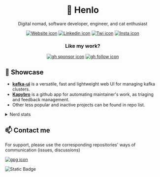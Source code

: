 <div align="center">
  
  # :wave: Henlo

  Digital nomad, software developer, engineer, and cat enthusiast

  [![Website icon]][Website]
  [![Linkedin icon]][Linkedin]
  [![Twi icon]][Twi]
  [![Insta icon]][Insta]
  
  ### Like my work?

  [![gh sponsor icon]][gh sponsor]
  [![gh follow icon]][gh]

</div>

## :gem: Showcase

- **[kafka-ui]** is a versatile, fast and lightweight web UI for managing kafka clusters.
- **[Kapybro]** is a github app for automating maintainer's work, as triaging and feedback management.
- Other less popular and inactive projects can be found in repo list.


<details>
  <summary>Nerd stats</summary>
  
  [![Haarolean's github stats](https://github-readme-stats.vercel.app/api?username=haarolean&count_private=true&show_icons=true)](https://github.com/haarolean/github-readme-stats)
  <br/>
  [![Top Langs](https://github-readme-stats.vercel.app/api/top-langs/?username=haarolean&hide=css,sourcepawn&layout=compact)](https://github.com/haarolean/github-readme-stats)
  <br/>
  
</details>

## :mailbox: Contact me
For support, please use the corresponding repositories' ways of communication (issues, discussions)

  [![gpg icon]][gpg]

  ![Static Badge](https://img.shields.io/badge/-Discord-5865F2?logo=Discord&logoColor=white)

<!-- links -->
[kafka-ui]: https://github.com/kafbat/kafka-ui
[Kapybro]: https://kapybro.dev

[Website]: https://haarolean.dev/
[gh]: https://github.com/haarolean
[gh sponsor]: https://github.com/sponsors/Haarolean

[Linkedin]: https://www.linkedin.com/in/haarolean
[Twi]: https://twitter.com/haarolean
[Insta]: https://www.instagram.com/haarolean
[gpg]: https://github.com/haarolean.gpg

<!-- icons -->
[Website icon]: https://img.shields.io/badge/-Website-FB9325
[Twi icon]: https://img.shields.io/twitter/url?style=social&url=http%3A%2F%2Ftwitter.com%2Fhaarolean&label=Twitter
[Linkedin icon]: https://img.shields.io/badge/LinkedIn-blue?style=flat&logo=linkedin&labelColor=blue
[Insta icon]: https://img.shields.io/badge/Instagram-C13584?style=flat&logo=instagram&labelColor=white
[gh follow icon]: https://img.shields.io/github/followers/haarolean?label=Follow&style=social
[gh sponsor icon]: https://img.shields.io/github/sponsors/haarolean?logo=githubsponsors&logoColor=%23EA4AAA&label=Sponsor
[gpg icon]: https://img.shields.io/keybase/pgp/haarolean?label=GPG%20key
